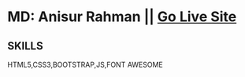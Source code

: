 # MD: Anisur Rahman || [Go Live Site](https://aranis121.github.io/Landing-page/)
## SKILLS
HTML5,CSS3,BOOTSTRAP,JS,FONT AWESOME
